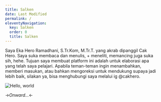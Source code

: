 ```yaml
---
title: Salken
date: Last Modified 
permalink: /
eleventyNavigation:
  key: Salken
  order: 0
  title: Salken
---
```

Saya Eka Hero Ramadhani, S.Tr.Kom, M.Tr.T. yang akrab dipanggil Cak Hero. Saya suka membaca dan menulis, + meneliti, memancing juga suka sih, hehe. Tujuan saya membuat platform ini adalah untuk elaborasi apa yang telah saya pelajari. Apabila teman-teman ingin menambahkan, memberi masukan, atau bahkan mengoreksi untuk mendukung supaya jadi lebih baik, silakan ya, bisa menghubungi saya melalui ig @cakhero.

![Hello, world](/content/images/hello.jpg)

->*Onward...*<-



